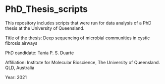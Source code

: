 # PhD_Thesis_scripts

This repository includes scripts that were run for data analysis of a PhD thesis at the University of Queensland.

Title of the thesis:
Deep sequencing of microbial communities in cystic fibrosis airways

PhD candidate:
Tania P. S. Duarte

Affiliation:
Institute for Molecular Bioscience, The University of Queensland. QLD, Australia

Year:
2021
